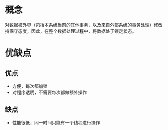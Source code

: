 # 概念

对数据被外界（包括本系统当前的其他事务，以及来自外部系统的事务处理）修改持保守态度，因此，在整个数据处理过程中，将数据处于锁定状态。

# 优缺点

## 优点

- 方便，每次都加锁
- 对程序透明，不需要每次都做额外操作

## 缺点

- 性能很低，同一时间只能有一个线程进行操作